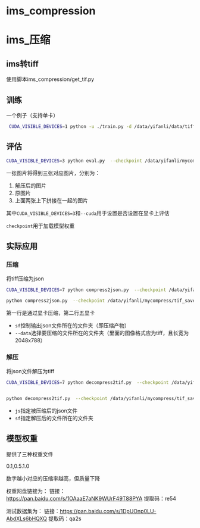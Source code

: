 # ims_compression
# ims_压缩

## ims转tiff

使用脚本ims_compression/get_tif.py

## 训练

一个例子（支持单卡）

```bash
 CUDA_VISIBLE_DEVICES=1 python -u ./train.py -d /data/yifanli/data/tiff --cuda --N 128 --lambda 0.05 --epochs 100  --batch-size 16 --save_path ./cm_save/tiff --save  --checkpoint /data/yifanli/mycompress/cm_save/lambda_0.01/0.01checkpoint_best.pth.tar --learning-rate 1e-5 --lr_epoch 45 48
```

## 评估

```bash
CUDA_VISIBLE_DEVICES=3 python eval.py  --checkpoint /data/yifanli/mycompress/tif_save/1.0checkpoint_best.pth.tar  --data /data/yifanli/data/tiff/test --cuda  --real
```

一张图片将得到三张对应图片，分别为：

1. 解压后的图片
2. 原图片
3. 上面两张上下拼接在一起的图片

其中`CUDA_VISIBLE_DEVICES=3`和`--cuda`用于设置是否设置在显卡上评估

`checkpoint`用于加载模型权重

## 实际应用

### 压缩

将tiff压缩为json

```bash
CUDA_VISIBLE_DEVICES=7 python compress2json.py  --checkpoint /data/yifanli/mycompress/tif_save/0.1checkpoint_best.pth.tar  --data /data/yifanli/mycompress/ddebug  --sf /data/yifanli/mycompress/jsons --cuda

python compress2json.py  --checkpoint /data/yifanli/mycompress/tif_save/0.1checkpoint_best.pth.tar  --data /data/yifanli/mycompress/ddebug  --sf /data/yifanli/ims_compression/jsons
```

第一行是通过显卡压缩，第二行五显卡

- `sf`控制输出json文件所在的文件夹（即压缩产物）
- `--data`选择要压缩的文件所在的文件夹（里面的图像格式应为tiff，且长宽为2048x788）

### 解压

将json文件解压为tiff

```bash
CUDA_VISIBLE_DEVICES=7 python decompress2tif.py  --checkpoint /data/yifanli/mycompress/tif_save/0.1checkpoint_best.pth.tar  --js /data/yifanli/ims_compression/jsons/compressed.json   --sf /data/yifanli/ims_compression/decompress   --cuda


python decompress2tif.py  --checkpoint /data/yifanli/mycompress/tif_save/0.1checkpoint_best.pth.tar  --js /data/yifanli/ims_compression/jsons/compressed.json   --sf /data/yifanli/ims_compression/decompress
```

- `js`指定被压缩后的json文件
- `sf`指定解压后的文件所在的文件夹

## 模型权重

提供了三种权重文件

0.1,0.5.1.0

数字越小对应的压缩率越高，但质量下降

权重网盘链接为：
链接：https://pan.baidu.com/s/1OAaaE7aNK9WUrF49T88PYA 
提取码：re54

测试数据集为：
链接：https://pan.baidu.com/s/1DpUOnp0LU-AbdXLs6bHQXQ 
提取码：qa2s
